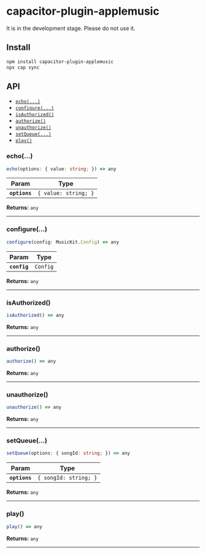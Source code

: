 # capacitor-plugin-applemusic

It is in the development stage. Please do not use it.

## Install

```bash
npm install capacitor-plugin-applemusic
npx cap sync
```

## API

<docgen-index>

* [`echo(...)`](#echo)
* [`configure(...)`](#configure)
* [`isAuthorized()`](#isauthorized)
* [`authorize()`](#authorize)
* [`unauthorize()`](#unauthorize)
* [`setQueue(...)`](#setqueue)
* [`play()`](#play)

</docgen-index>

<docgen-api>
<!--Update the source file JSDoc comments and rerun docgen to update the docs below-->

### echo(...)

```typescript
echo(options: { value: string; }) => any
```

| Param         | Type                            |
| ------------- | ------------------------------- |
| **`options`** | <code>{ value: string; }</code> |

**Returns:** <code>any</code>

--------------------


### configure(...)

```typescript
configure(config: MusicKit.Config) => any
```

| Param        | Type                |
| ------------ | ------------------- |
| **`config`** | <code>Config</code> |

**Returns:** <code>any</code>

--------------------


### isAuthorized()

```typescript
isAuthorized() => any
```

**Returns:** <code>any</code>

--------------------


### authorize()

```typescript
authorize() => any
```

**Returns:** <code>any</code>

--------------------


### unauthorize()

```typescript
unauthorize() => any
```

**Returns:** <code>any</code>

--------------------


### setQueue(...)

```typescript
setQueue(options: { songId: string; }) => any
```

| Param         | Type                             |
| ------------- | -------------------------------- |
| **`options`** | <code>{ songId: string; }</code> |

**Returns:** <code>any</code>

--------------------


### play()

```typescript
play() => any
```

**Returns:** <code>any</code>

--------------------

</docgen-api>
